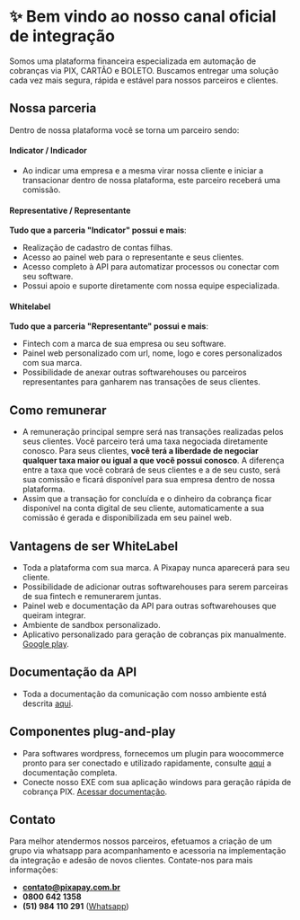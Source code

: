 # ✨ Bem vindo ao nosso canal oficial de integração
Somos uma plataforma financeira especializada em automação de cobranças via PIX, CARTÃO e BOLETO. Buscamos entregar uma solução cada vez mais segura, rápida e estável para nossos parceiros e clientes.

## Nossa parceria
Dentro de nossa plataforma você se torna um parceiro sendo: 
#### Indicator / Indicador
- Ao indicar uma empresa e a mesma virar nossa cliente e iniciar a transacionar dentro de nossa plataforma, este parceiro receberá uma comissão.
#### Representative / Representante
**Tudo que a parceria "Indicator" possui e mais**: 
- Realização de cadastro de contas filhas.
- Acesso ao painel web para o representante e seus clientes.
- Acesso completo à API para automatizar processos ou conectar com seu software.
- Possui apoio e suporte diretamente com nossa equipe especializada.
#### Whitelabel
**Tudo que a parceria "Representante" possui e mais**: 
- Fintech com a marca de sua empresa ou seu software.
- Painel web personalizado com url, nome, logo e cores personalizados com sua marca.
- Possibilidade de anexar outras softwarehouses ou parceiros representantes para ganharem nas transações de seus clientes.

## Como remunerar
- A remuneração principal sempre será nas transações realizadas pelos seus clientes. Você parceiro terá uma taxa negociada diretamente conosco. Para seus clientes, **você terá a liberdade de negociar qualquer taxa maior ou igual a que você possui conosco**. A diferença entre a taxa que você cobrará de seus clientes e a de seu custo, será sua comissão e ficará disponível para sua empresa dentro de nossa plataforma.
- Assim que a transação for concluída e o dinheiro da cobrança ficar disponível na conta digital de seu cliente, automaticamente a sua comissão é gerada e disponibilizada em seu painel web.

## Vantagens de ser WhiteLabel
- Toda a plataforma com sua marca. A Pixapay nunca aparecerá para seu cliente.
- Possibilidade de adicionar outras softwarehouses para serem parceiras de sua fintech e remunerarem juntas.
- Painel web e documentação da API para outras softwarehouses que queiram integrar.
- Ambiente de sandbox personalizado.
- Aplicativo personalizado para geração de cobranças pix manualmente. [Google play](https://play.google.com/store/apps/details?id=br.com.mercurioapp.pixapay&hl=en_US).

## Documentação da API
- Toda a documentação da comunicação com nosso ambiente está descrita [aqui](https://documenter.getpostman.com/view/3333877/2s9YXb8Qri).

## Componentes plug-and-play
- Para softwares wordpress, fornecemos um plugin para woocommerce pronto para ser conectado e utilizado rapidamente, consulte [aqui](https://github.com/Pixapay77/Plugin-Woocommerce) a documentação completa.
- Conecte nosso EXE com sua aplicação windows para geração rápida de cobrança PIX. [Acessar documentação](https://github.com/Douglas09/Pixapay-Fintech).

## Contato
Para melhor atendermos nossos parceiros, efetuamos a criação de um grupo via whatsapp para acompanhamento e acessoria na implementação da integração e adesão de novos clientes. Contate-nos para mais informações:
- **contato@pixapay.com.br**
- **0800 642 1358**
- **(51) 984 110 291** ([Whatsapp](https://wa.me//5551984110291?text=Olá,%20gostaríamos%20de%20mais%20informações...))
